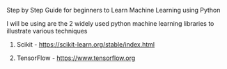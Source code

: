 Step by Step Guide for beginners to Learn Machine Learning using Python

I will be using  are the 2 widely used python machine learning libraries to illustrate various techniques

1. Scikit - https://scikit-learn.org/stable/index.html 

2. TensorFlow - https://www.tensorflow.org
